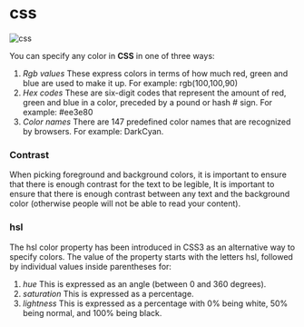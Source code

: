 # css
![css](https://www.google.com/search?q=intro+to+react&sxsrf=ALeKk013K0xB-NqafPj_-K09RXpFjYzykw:1624162260743&source=lnms&tbm=isch&sa=X&ved=2ahUKEwi4ou_0q6XxAhWoB2MBHZUyDrcQ_AUoAnoECAEQBA&biw=1536&bih=722#imgrc=Cw_zyg8CLzfZ8M)

You can specify any color in **CSS** in one of three ways:
1. *Rgb values*
These express colors in terms of how much red, green and blue are used to make it up. 
For example: rgb(100,100,90)
2. *Hex codes*
These are six-digit codes that represent the amount of red, green and blue in a color, 
preceded by a pound or hash # sign. For example: #ee3e80
3. *Color names*
There are 147 predefined color names that are recognized by browsers. For example: 
DarkCyan.

### Contrast
When picking foreground and background colors, it is important to ensure that there is 
enough contrast for the text to be legible, It is important to ensure that there is enough contrast 
between any text and the background color (otherwise people will not be able to read your content).

### hsl
The hsl color property has been introduced in CSS3 as an alternative way to specify colors. 
The value of the property starts with the letters hsl, followed by individual values inside 
parentheses for:

1. *hue*
This is expressed as an angle (between 0 and 360 degrees).
2. *saturation* 
This is expressed as a percentage.
3. *lightness*
This is expressed as a percentage with 0% being white, 50% being normal, and 100% 
being black.
